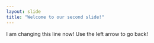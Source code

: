 ```yaml
---
layout: slide
title: "Welcome to our second slide!"
---
```

I am changing this line now! 
Use the left arrow to go back!
